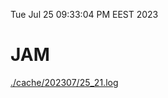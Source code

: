 Tue Jul 25 09:33:04 PM EEST 2023
# JAM
<a href='./cache/202307/25_21.log'>./cache/202307/25_21.log</a>
